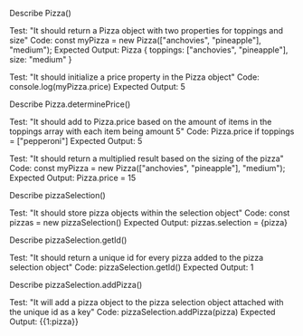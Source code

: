 Describe Pizza()

Test: "It should return a Pizza object with two properties for toppings and size"
Code: const myPizza = new Pizza(["anchovies", "pineapple"], "medium");
Expected Output: Pizza { toppings: ["anchovies", "pineapple"], size: "medium" }

Test: "It should initialize a price property in the Pizza object"
Code: console.log(myPizza.price)
Expected Output: 5

Describe Pizza.determinePrice()

Test: "It should add to Pizza.price based on the amount of items in the toppings array with each item being amount 5"
Code: Pizza.price if toppings = \["pepperoni"\]
Expected Output: 5

Test: "It should return a multiplied result based on the sizing of the pizza"
Code: const myPizza = new Pizza(["anchovies", "pineapple"], "medium");
Expected Output: Pizza.price = 15

Describe pizzaSelection() 

Test: "It should store pizza objects within the selection object"
Code: const pizzas = new pizzaSelection()
Expected Output: pizzas.selection = {pizza}

Describe pizzaSelection.getId()

Test: "It should return a unique id for every pizza added to the pizza selection object"
Code: pizzaSelection.getId()
Expected Output: 1

Describe pizzaSelection.addPizza()

Test: "It will add a pizza object to the pizza selection object attached with the unique id as a key"
Code: pizzaSelection.addPizza(pizza)
Expected Output: {{1:pizza}}
